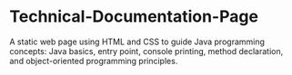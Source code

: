 # Technical-Documentation-Page
A static web page using HTML and CSS to guide Java programming concepts: Java basics, entry point, console printing, method declaration, and object-oriented programming principles.
